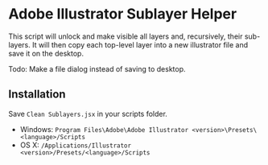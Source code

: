 # Adobe Illustrator Sublayer Helper

This script will unlock and make visible all layers and, recursively, their sub-layers. It will then copy each top-level layer into a new illustrator file and save it on the desktop.

Todo: Make a file dialog instead of saving to desktop.

## Installation

Save `Clean Sublayers.jsx` in your scripts folder.

- Windows: `Program Files\Adobe\Adobe Illustrator <version>\Presets\<language>/Scripts`
- OS X: `/Applications/Illustrator <version>/Presets/<language>/Scripts`
